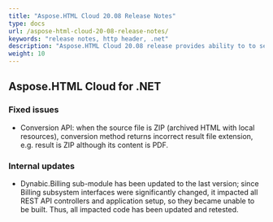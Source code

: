 ```yaml
---
title: "Aspose.HTML Cloud 20.08 Release Notes"
type: docs
url: /aspose-html-cloud-20-08-release-notes/
keywords: "release notes, http header, .net"
description: "Aspose.HTML Cloud 20.08 release provides ability to to set up default HTTP request headers"
weight: 10
---
```


## **Aspose.HTML Cloud for .NET**
### **Fixed issues**
- Conversion API: when the source file is ZIP (archived HTML with local resources), conversion method returns incorrect result file extension, e.g. result is ZIP although its content is PDF.
### **Internal updates**
- Dynabic.Billing sub-module has been updated to the last version; since Billing subsystem interfaces were significantly changed, it impacted all REST API controllers and application setup, so they became unable to be built. Thus, all impacted code has been updated and retested.

